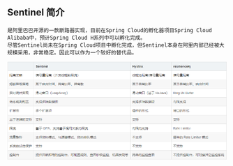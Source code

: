 ## Sentinel 简介
    是阿里巴巴开源的一款断路器实现，目前在Spring Cloud的孵化器项目Spring Cloud Alibaba中，预计Spring Cloud H系列中可以孵化完成。
    尽管Sentinel尚未在Spring Cloud项目中孵化完成，但Sentinel本身在阿里内部已经被大规模采用，非常稳定。因此可以作为一个较好的替代品。
![Alt text](../sentinel/比较.png)

